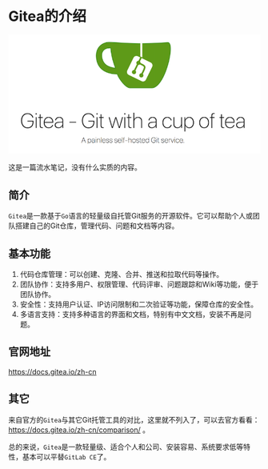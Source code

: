# Gitea的介绍

![](./images/gitea.png)

这是一篇流水笔记，没有什么实质的内容。

## 简介

`Gitea`是一款基于`Go`语言的轻量级自托管Git服务的开源软件。它可以帮助个人或团队搭建自己的Git仓库，管理代码、问题和文档等内容。

## 基本功能

1. 代码仓库管理：可以创建、克隆、合并、推送和拉取代码等操作。
2. 团队协作：支持多用户、权限管理、代码评审、问题跟踪和Wiki等功能，便于团队协作。
3. 安全性：支持用户认证、IP访问限制和二次验证等功能，保障仓库的安全性。
4. 多语言支持：支持多种语言的界面和文档，特别有中文文档，安装不再是问题。

## 官网地址

https://docs.gitea.io/zh-cn

## 其它

来自官方的`Gitea`与其它Git托管工具的对比，这里就不列入了，可以去官方看看：https://docs.gitea.io/zh-cn/comparison/ 。

总的来说，`Gitea`是一款轻量级、适合个人和公司、安装容易、系统要求低等特性，基本可以平替`GitLab CE`了。
